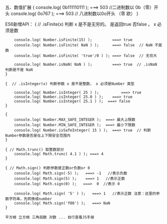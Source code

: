 五、数值扩展
	{
		console.log( 0b111110111 ); ===> 503 //二进制数以 0b（零）开头
		console.log( 0o767 ); ===> 503  	// 八进制数以0o开头  （零 欧）
	}

 ES6新增API： 
	{	// .isFinite(x) 判断 x 是不是无穷的。 是返回true 否false 。 x 必须是数 
		
		console.log( Number.isFinite(15) );  		===> true
		console.log( Number.isFinite( NaN ) ); 		===> false  // NaN 不是 数
		console.log( Number.isFinite( 'true'/0 ) ); ===> false  // 无穷大

		console.log( Number.isNaN( NaN ) ); 		===> true  // .isNaN 判断是不是 NaN  
	}

	{  // .isInteger(x) 判断参数 x 是不是整数， x 必须是Number 类型

		console.log( Number.isInteger( 25 ) );  		===> true
		console.log( Number.isInteger( 25.0 ) );  	===> true
		console.log( Number.isInteger( 25.1 ) );  ===> false
	}

	{
		console.log( Number.MAX_SAFE_INTEGER );  ===> 最大上限数
		console.log( Number.MIN_SAFE_INTEGER );  ===> 最小下限数
		console.log( Number.isSafeInteger( 15 ) );  ===> true  // 判断Number参数是否是在上下限安全范围内
	}

	{ // Math.trunc() 取整数部分   
		console.log( Math.trunc( 4.1 ) ); ===> 4 
	}	

	{ // Math.sign() 判断参数是正数or负数or 0
		console.log( Math.sign(-5) );   ===> -1   //表示负数
		console.log( Math.sign(5) );   	===> 1   //表示正数
		console.log( Math.sign(0) );   ===>  0  //表示 0

		console.log( Math.sign( '5' ) );   ===> 1   //表示正数 注意：这里的参数字符串，先转换成number
		console.log( Math.sign('f00') );   ===> NaN   
	}

	平方根 立方根 三角函数 对数 ... 自行查看JS手册